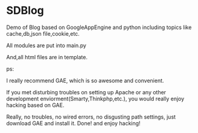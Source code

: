 SDBlog
======


Demo of Blog based on GoogleAppEngine and python including topics like cache,db,json file,cookie,etc.

All modules are put into main.py

And,all html files are in template.

ps:

I really recommend GAE, which is so awesome and convenient.

If you met disturbing troubles on setting up Apache or any other development enviorment(Smarty,Thinkphp,etc.), you would really enjoy hacking based on GAE.

Really, no troubles, no wired errors, no disgusting path settings, just download GAE and install it. Done! and enjoy hacking!
